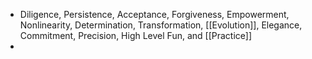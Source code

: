- Diligence, Persistence, Acceptance, Forgiveness, Empowerment, 
  Nonlinearity, Determination, Transformation, [[Evolution]], Elegance, 
  Commitment, Precision, High Level Fun, and [[Practice]]
-